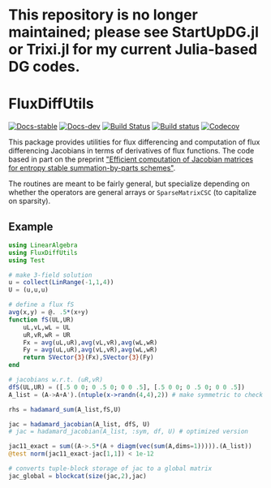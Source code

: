 # This repository is no longer maintained; please see StartUpDG.jl or Trixi.jl for my current Julia-based DG codes.

# FluxDiffUtils
[![Docs-stable](https://img.shields.io/badge/docs-stable-blue.svg)](https://jlchan.github.io/FluxDiffUtils.jl/stable)
[![Docs-dev](https://img.shields.io/badge/docs-dev-blue.svg)](https://jlchan.github.io/FluxDiffUtils.jl/dev)
[![Build Status](https://ci.appveyor.com/api/projects/status/github/jlchan/FluxDiffUtils.jl?svg=true)](https://ci.appveyor.com/project/jlchan/FluxDiffUtils-jl)
[![Build status](https://github.com/jlchan/FluxDiffUtils.jl/workflows/CI/badge.svg)](https://github.com/jlchan/FluxDiffUtils.jl/actions)
[![Codecov](https://codecov.io/gh/jlchan/FluxDiffUtils.jl/branch/master/graph/badge.svg)](https://codecov.io/gh/jlchan/FluxDiffUtils.jl)

This package provides utilities for flux differencing and computation of flux differencing Jacobians in terms of derivatives of flux functions. The code based in part on the preprint ["Efficient computation of Jacobian matrices for entropy stable summation-by-parts schemes"](https://arxiv.org/abs/2006.07504).

The routines are meant to be fairly general, but specialize depending on whether the operators are general arrays or `SparseMatrixCSC` (to capitalize on sparsity).

## Example

```julia
using LinearAlgebra
using FluxDiffUtils
using Test

# make 3-field solution
u = collect(LinRange(-1,1,4))
U = (u,u,u)

# define a flux fS
avg(x,y) = @. .5*(x+y)
function fS(UL,UR)
    uL,vL,wL = UL
    uR,vR,wR = UR
    Fx = avg(uL,uR),avg(vL,vR),avg(wL,wR)
    Fy = avg(uL,uR),avg(vL,vR),avg(wL,wR)
    return SVector{3}(Fx),SVector{3}(Fy)
end

# jacobians w.r.t. (uR,vR)
dfS(UL,UR) = ([.5 0 0; 0 .5 0; 0 0 .5], [.5 0 0; 0 .5 0; 0 0 .5])
A_list = (A->A+A').(ntuple(x->randn(4,4),2)) # make symmetric to check formula

rhs = hadamard_sum(A_list,fS,U)

jac = hadamard_jacobian(A_list, dfS, U)
# jac = hadamard_jacobian(A_list, :sym, df, U) # optimized version

jac11_exact = sum((A->.5*(A + diagm(vec(sum(A,dims=1))))).(A_list))
@test norm(jac11_exact-jac[1,1]) < 1e-12

# converts tuple-block storage of jac to a global matrix
jac_global = blockcat(size(jac,2),jac)
```
